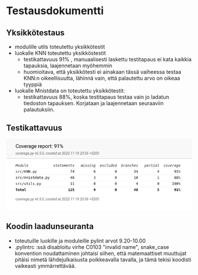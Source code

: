 # Testausdokumentti

## Yksikkötestaus
- modulille utils toteutettu yksikkötestit
- luokalle KNN toteutettu yksikköstestit
    - testikattavuus 91% , manuaalisesti laskettu testitapaus ei kata kaikkia tapauksia, laajennetaan myöhemmin
    - huomioitava, että yksikkötesti ei ainakaan tässä vaiheessa testaa KNN:n oikeellisuutta, lähinnä vain, että palautettu arvo on oikeaa tyyppiä
- luokalle Mnistdata on toteutettu yksikkötestit:
    - testikattavuus 88%, koska testitapaus testaa vain jo ladatun tiedoston tapauksen. Korjataan ja laajennetaan seuraaviin palautuksiin.

## Testikattavuus
![Testikattavuusraportti](dokumentaatio/TestCoverageReport.png)

## Koodin laadunseuranta
- toteutuille luokille ja moduleille pylint arvot 9.20-10.00
- .pylintrc :ssä disabloitu virhe C0103 "invalid name", snake_case konvention noudattaminen johtaisi siihen, että matemaattiset muuttujat pitäisi nimetä lähdejulkaisusta poikkeavalla tavalla, ja tämä tekisi koodisti vaikeasti ymmärrettävää. 